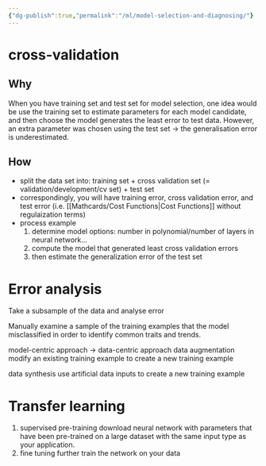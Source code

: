 ```yaml
---
{"dg-publish":true,"permalink":"/ml/model-selection-and-diagnosing/"}
---
```



# cross-validation
## Why 
When you have training set and test set for model selection, one idea would be use the training set to estimate parameters for each model candidate, and then choose the model generates the least error to test data.
However, an extra parameter was chosen using the test set -> the generalisation error is underestimated. 
## How 
- split the data set into:
training set + 
cross validation set (= validation/development/cv set) + 
test set
- correspondingly, you will have training error, cross validation error, and test error (i.e. [[Mathcards/Cost Functions\|Cost Functions]] without regulaization terms)
- process example
	1. determine model options: number in polynomial/number of layers in neural network...
	2. compute the model that generated least cross validation errors
	3. then estimate the generalization error of the test set

# Error analysis
Take a subsample of the data and analyse error
  

Manually examine a sample of the training examples that the model misclassified in order to identify common traits and trends.

model-centric approach -> data-centric approach
data augmentation
modify an existing training example to create a new training example

data synthesis
use artificial data inputs to create a new training example

# Transfer learning
1. supervised pre-training 
download neural network with parameters that have been pre-trained on a large dataset with the same input type as your application.
2. fine tuning
further train the network on your data